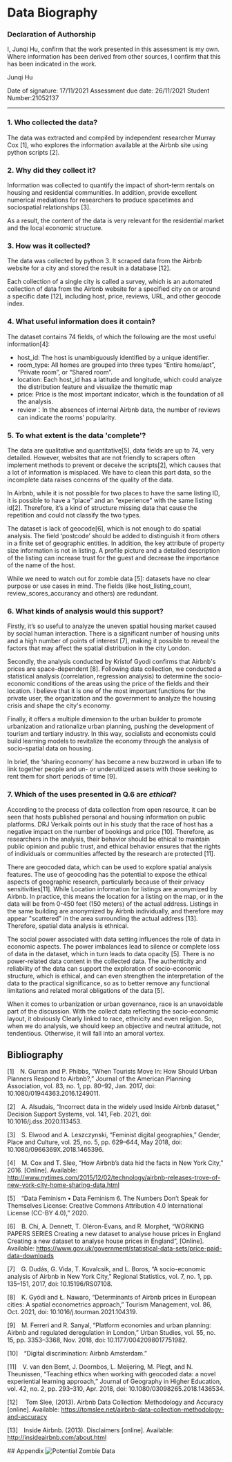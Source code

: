# Data Biography

### Declaration of Authorship

I, Junqi Hu, confirm that the work presented in this assessment is my own. Where information has been derived from other sources, I confirm that this has been indicated in the work.

Junqi Hu 

Date of signature: 17/11/2021
Assessment due date: 26/11/2021
Student Number:21052137

---

### 1. Who collected the data?

The data was extracted and compiled by independent researcher Murray Cox [1], who explores the information available at the Airbnb site using python scripts [2].

### 2. Why did they collect it?

Information was collected to quantify the impact of short-term rentals on housing and residential communities. In addition, provide excellent numerical mediations for researchers to produce spacetimes and sociospatial relationships [3].

As a result, the content of the data is very relevant for the residential market and the local economic structure.


### 3. How was it collected?

The data was collected by python 3. It scraped data from the Airbnb website for a city and stored the result in a database [12].

Each collection of a single city is called a survey, which is an automated collection of data from the Airbnb website for a specified city on or around a specific date [12], including host, price, reviews, URL, and other geocode index.


### 4. What useful information does it contain?

The dataset contains 74 fields, of which the following are the most useful information[4]:
* host_id: The host is unambiguously identified by a unique identifier.
* room_type: All homes are grouped into three types “Entire home/apt”, “Private room”, or “Shared room”.
* location: Each host_id has a latitude and longitude, which could analyze the distribution feature and visualize the thematic map
* price: Price is the most important indicator, which is the foundation of all the analysis.
* review：In the absences of internal Airbnb data, the number of reviews can indicate the rooms’ popularity.


### 5. To what extent is the data 'complete'?

The data are qualitative and quantitative[5], data fields are up to 74, very detailed. However, websites that are not friendly to scrapers often implement methods to prevent or deceive the scripts[2], which causes that a lot of information is misplaced. We have to clean this part data, so the incomplete data raises concerns of the quality of the data.

In Airbnb, while it is not possible for two places to have the same listing ID, it is possible to have a “place” and an “experience” with the same listing id[2]. Therefore, it’s a kind of structure missing data that cause the repetition and could not classify the two types.

The dataset is lack of geocode[6], which is not enough to do spatial analysis. The field ‘postcode’ should be added to distinguish it from others in a finite set of geographic entities. In addition, the key attribute of property size information is not in listing. A profile picture and a detailed description of the listing can increase trust for the guest and decrease the importance of the name of the host.

While we need to watch out for zombie data [5]: datasets have no clear purpose or use cases in mind. The fields (like host_listing_count, review_scores_accurancy and others) are redundant.


### 6. What kinds of analysis would this support?

Firstly, it’s so useful to analyze the uneven spatial housing market caused by social human interaction. There is a significant number of housing units and a high number of points of interest [7], making it possible to reveal the factors that may affect the spatial distribution in the city London.

Secondly, the analysis conducted by Kristof Gyodi confirms that Airbnb's prices are space-dependent [8]. Following data collection, we conducted a statistical analysis (correlation, regression analysis) to determine the socio-economic conditions of the areas using the price of the fields and their location. I believe that it is one of the most important functions for the private user, the organization and the government to analyze the housing crisis and shape the city's economy.

Finally, it offers a multiple dimension to the urban builder to promote urbanization and rationalize urban planning, pushing the development of tourism and tertiary industry. In this way, socialists and economists could build learning models to revitalize the economy through the analysis of socio-spatial data on housing.

In brief, the ‘sharing economy’ has become a new buzzword in urban life to link together people and un- or underutilized assets with those seeking to rent them for short periods of time [9].


### 7. Which of the uses presented in Q.6 are _ethical_?

According to the process of data collection from open resource, it can be seen that hosts published personal and housing information on public platforms. DRJ Verkaik points out in his study that the race of host has a negative impact on the number of bookings and price [10]. Therefore, as researchers in the analysis, their behavior should be ethical to maintain public opinion and public trust, and ethical behavior ensures that the rights of individuals or communities affected by the research are protected [11].

There are geocoded data, which can be used to explore spatial analysis features. The use of geocoding has the potential to expose the ethical aspects of geographic research, particularly because of their privacy sensitivities[11]. While Location information for listings are anonymized by Airbnb. In practice, this means the location for a listing on the map, or in the data will be from 0-450 feet (150 meters) of the actual address. Listings in the same building are anonymized by Airbnb individually, and therefore may appear "scattered" in the area surrounding the actual address [13]. Therefore, spatial data analysis is ethnical.

The social power associated with data setting influences the role of data in economic aspects. The power imbalances lead to silence or complete loss of data in the dataset, which in turn leads to data opacity [5]. There is no power-related data content in the collected data. The authenticity and reliability of the data can support the exploration of socio-economic structure, which is ethical, and can even strengthen the interpretation of the data to the practical significance, so as to better remove any functional limitations and related moral obligations of the data [5].

When it comes to urbanization or urban governance, race is an unavoidable part of the discussion. With the collect data reflecting the socio-economic layout, it obviously Clearly linked to race, ethnicity and even religion. So, when we do analysis, we should keep an objective and neutral attitude, not tendentious. Otherwise, it will fall into an amoral vortex.


## Bibliography

[1]&emsp;N. Gurran and P. Phibbs, “When Tourists Move In: How Should Urban Planners Respond to Airbnb?,” Journal of the American Planning Association, vol. 83, no. 1, pp. 80–92, Jan. 2017, doi: 10.1080/01944363.2016.1249011.

[2]&emsp;A. Alsudais, “Incorrect data in the widely used Inside Airbnb dataset,” Decision Support Systems, vol. 141, Feb. 2021, doi: 10.1016/j.dss.2020.113453.

[3]&emsp;S. Elwood and A. Leszczynski, “Feminist digital geographies,” Gender, Place and Culture, vol. 25, no. 5, pp. 629–644, May 2018, doi: 10.1080/0966369X.2018.1465396.

[4]&emsp;M. Cox and T. Slee, “How Airbnb’s data hid the facts in New York City,” 2016. [Online]. Available: http://www.nytimes.com/2015/12/02/technology/airbnb-releases-trove-of-new-york-city-home-sharing-data.html

[5]&emsp;“Data Feminism • Data Feminism 6. The Numbers Don’t Speak for Themselves License: Creative Commons Attribution 4.0 International License (CC-BY 4.0),” 2020.

[6]&emsp;B. Chi, A. Dennett, T. Oléron-Evans, and R. Morphet, “WORKING PAPERS SERIES Creating a new dataset to analyse house prices in England Creating a new dataset to analyse house prices in England”, [Online]. Available: https://www.gov.uk/government/statistical-data-sets/price-paid-data-downloads

[7]&emsp;G. Dudás, G. Vida, T. Kovalcsik, and L. Boros, “A socio-economic analysis of Airbnb in New York City,” Regional Statistics, vol. 7, no. 1, pp. 135–151, 2017, doi: 10.15196/RS07108.

[8]&emsp;K. Gyódi and Ł. Nawaro, “Determinants of Airbnb prices in European cities: A spatial econometrics approach,” Tourism Management, vol. 86, Oct. 2021, doi: 10.1016/j.tourman.2021.104319.

[9]&emsp;M. Ferreri and R. Sanyal, “Platform economies and urban planning: Airbnb and regulated deregulation in London,” Urban Studies, vol. 55, no. 15, pp. 3353–3368, Nov. 2018, doi: 10.1177/0042098017751982.

[10]&emsp;“Digital discrimination: Airbnb Amsterdam.”

[11]&emsp;V. van den Bemt, J. Doornbos, L. Meijering, M. Plegt, and N. Theunissen, “Teaching ethics when working with geocoded data: a novel experiential learning approach,” Journal of Geography in Higher Education, vol. 42, no. 2, pp. 293–310, Apr. 2018, doi: 10.1080/03098265.2018.1436534.

[12]&emsp; Tom Slee, (2013). Airbnb Data Collection: Methodology and Accuracy [online]. Available: https://tomslee.net/airbnb-data-collection-methodology-and-accuracy

[13]&emsp;Inside Airbnb. (2013). Disclaimers [online]. Available: http://insideairbnb.com/about.html


## Appendix 
![Potential Zombie Data](https://github.com/JunqiHu23/fsds_chris/blob/main/1.png​)
```python

```
